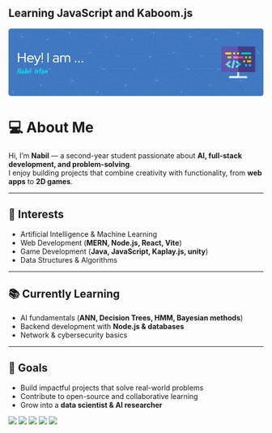 ## Learning JavaScript and Kaboom.js
![Header](./github-header-image.png)

# 💻 About Me  
Hi, I’m **Nabil** — a second-year student passionate about **AI, full-stack development, and problem-solving**.  
I enjoy building projects that combine creativity with functionality, from **web apps** to **2D games**.  

---

## 🚀 Interests  
- Artificial Intelligence & Machine Learning  
- Web Development (**MERN, Node.js, React, Vite**)  
- Game Development (**Java, JavaScript, Kaplay.js, unity**)  
- Data Structures & Algorithms  

---

## 📚 Currently Learning  
- AI fundamentals (**ANN, Decision Trees, HMM, Bayesian methods**)  
- Backend development with **Node.js & databases**  
- Network & cybersecurity basics  

---

## 🎯 Goals  
- Build impactful projects that solve real-world problems  
- Contribute to open-source and collaborative learning  
- Grow into a **data scientist & AI researcher**  
  
![](http://github-profile-summary-cards.vercel.app/api/cards/profile-details?username=bill-ion-ux&theme=aura)
![](http://github-profile-summary-cards.vercel.app/api/cards/repos-per-language?username=bill-ion-ux&theme=aura)
![](http://github-profile-summary-cards.vercel.app/api/cards/most-commit-language?username=bill-ion-ux&theme=aura)
![](http://github-profile-summary-cards.vercel.app/api/cards/stats?username=bill-ion-ux&theme=aura)
![](http://github-profile-summary-cards.vercel.app/api/cards/productive-time?username=bill-ion-ux&theme=aura&utcOffset=8)


